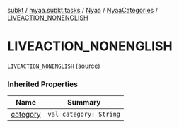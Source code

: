 [subkt](../../../index.md) / [myaa.subkt.tasks](../../index.md) / [Nyaa](../index.md) / [NyaaCategories](index.md) / [LIVEACTION_NONENGLISH](./-l-i-v-e-a-c-t-i-o-n_-n-o-n-e-n-g-l-i-s-h.md)

# LIVEACTION_NONENGLISH

`LIVEACTION_NONENGLISH` [(source)](https://github.com/Myaamori/SubKt/blob/0.1.4/src/main/kotlin/myaa/subkt/tasks/tasks.kt#L774)

### Inherited Properties

| Name | Summary |
|---|---|
| [category](category.md) | `val category: `[`String`](https://kotlinlang.org/api/latest/jvm/stdlib/kotlin/-string/index.html) |
